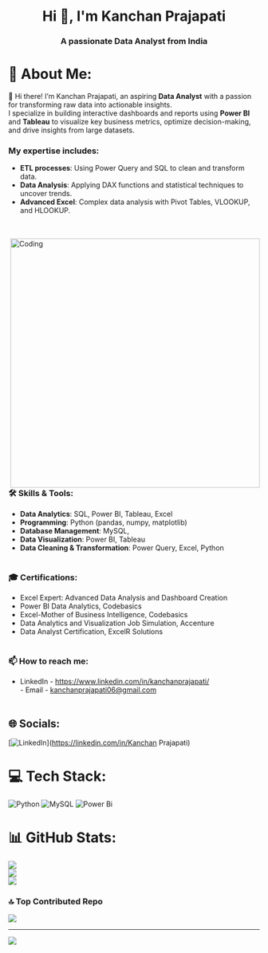 <h1 align="center">Hi 👋, I'm Kanchan Prajapati</h1>
<h3 align="center">A passionate Data Analyst from India</h3>


# 💫 About Me:
👋 Hi there! I’m Kanchan Prajapati, an aspiring **Data Analyst** with a passion for transforming raw data into actionable insights.<br>I specialize in building interactive dashboards and reports using **Power BI** and **Tableau** to visualize key business metrics, optimize decision-making, and drive insights from large datasets. 

### My expertise includes:<br>
- **ETL processes**: Using Power Query and SQL to clean and transform data.<br>
- **Data Analysis**: Applying DAX functions and statistical techniques to uncover trends.<br>
- **Advanced Excel**: Complex data analysis with Pivot Tables, VLOOKUP, and HLOOKUP.<br> <br>

&nbsp;&nbsp;&nbsp;&nbsp;&nbsp;&nbsp;&nbsp;&nbsp;
<img align="right" alt="Coding" width="500" src="https://www.truesenseamc.com/assets/img/data.gif">


### 🛠 Skills & Tools:<br>
- **Data Analytics**: SQL, Power BI, Tableau, Excel<br>
- **Programming**: Python (pandas, numpy, matplotlib)<br>
- **Database Management**: MySQL, <br>
- **Data Visualization**: Power BI, Tableau<br>
- **Data Cleaning & Transformation**: Power Query, Excel, Python<br><br>

### 🎓 Certifications:<br>
- Excel Expert: Advanced Data Analysis and Dashboard Creation<br>
-	Power BI Data Analytics, Codebasics<br>
-	Excel-Mother of Business Intelligence, Codebasics<br>
-	Data Analytics and Visualization Job Simulation, Accenture<br>
-	Data Analyst Certification, ExcelR Solutions <br><br>

### 📫 How to reach me:<br>
- LinkedIn - https://www.linkedin.com/in/kanchanprajapati/<br>- Email - kanchanprajapati06@gmail.com<br><br>


## 🌐 Socials:
[![LinkedIn](https://img.shields.io/badge/LinkedIn-%230077B5.svg?logo=linkedin&logoColor=white)](https://linkedin.com/in/Kanchan Prajapati) 

# 💻 Tech Stack:
![Python](https://img.shields.io/badge/python-3670A0?style=for-the-badge&logo=python&logoColor=ffdd54) ![MySQL](https://img.shields.io/badge/mysql-4479A1.svg?style=for-the-badge&logo=mysql&logoColor=white) ![Power Bi](https://img.shields.io/badge/power_bi-F2C811?style=for-the-badge&logo=powerbi&logoColor=black)
# 📊 GitHub Stats:
![](https://github-readme-stats.vercel.app/api?username=Kanchan8866&theme=dark&hide_border=true&include_all_commits=false&count_private=false)<br/>
![](https://github-readme-streak-stats.herokuapp.com/?user=Kanchan8866&theme=dark&hide_border=true)<br/>
![](https://github-readme-stats.vercel.app/api/top-langs/?username=Kanchan8866&theme=dark&hide_border=true&include_all_commits=false&count_private=false&layout=compact)

### 🔝 Top Contributed Repo
![](https://github-contributor-stats.vercel.app/api?username=Kanchan8866&limit=5&theme=dark&combine_all_yearly_contributions=true)

---
[![](https://visitcount.itsvg.in/api?id=Kanchan8866&icon=0&color=0)](https://visitcount.itsvg.in)

<!-- Proudly created with GPRM ( https://gprm.itsvg.in ) -->
